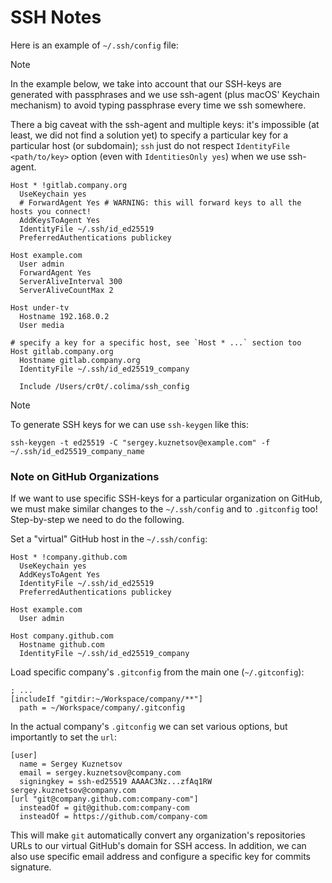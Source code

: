 # SSH Notes

Here is an example of `~/.ssh/config` file:

> [!NOTE]
>
> In the example below, we take into account that our SSH-keys are generated with passphrases and
> we use ssh-agent (plus macOS' Keychain mechanism) to avoid typing passphrase every time we ssh
> somewhere.
>
> There a big caveat with the ssh-agent and multiple keys: it's impossible (at least, we did not
> find a solution yet) to specify a particular key for a particular host (or subdomain); `ssh` just
> do not respect `IdentityFile <path/to/key>` option (even with `IdentitiesOnly yes`) when we use
> ssh-agent.

```text
Host * !gitlab.company.org
  UseKeychain yes
  # ForwardAgent Yes # WARNING: this will forward keys to all the hosts you connect!
  AddKeysToAgent Yes
  IdentityFile ~/.ssh/id_ed25519
  PreferredAuthentications publickey

Host example.com
  User admin
  ForwardAgent Yes
  ServerAliveInterval 300
  ServerAliveCountMax 2

Host under-tv
  Hostname 192.168.0.2
  User media

# specify a key for a specific host, see `Host * ...` section too
Host gitlab.company.org
  Hostname gitlab.company.org
  IdentityFile ~/.ssh/id_ed25519_company

  Include /Users/cr0t/.colima/ssh_config
```

> [!NOTE]
>
> To generate SSH keys for we can use `ssh-keygen` like this:
>
> `ssh-keygen -t ed25519 -C "sergey.kuznetsov@example.com" -f ~/.ssh/id_ed25519_company_name`

### Note on GitHub Organizations

If we want to use specific SSH-keys for a particular organization on GitHub, we must make similar
changes to the `~/.ssh/config` and to `.gitconfig` too! Step-by-step we need to do the following.

Set a "virtual" GitHub host in the `~/.ssh/config`:

```text
Host * !company.github.com
  UseKeychain yes
  AddKeysToAgent Yes
  IdentityFile ~/.ssh/id_ed25519
  PreferredAuthentications publickey

Host example.com
  User admin

Host company.github.com
  Hostname github.com
  IdentityFile ~/.ssh/id_ed25519_company
```

Load specific company's `.gitconfig` from the main one (`~/.gitconfig`):

```text
; ...
[includeIf "gitdir:~/Workspace/company/**"]
  path = ~/Workspace/company/.gitconfig
```

In the actual company's `.gitconfig` we can set various options, but importantly to set the `url`:

```text
[user]
  name = Sergey Kuznetsov
  email = sergey.kuznetsov@company.com
  signingkey = ssh-ed25519 AAAAC3Nz...zfAq1RW sergey.kuznetsov@company.com
[url "git@company.github.com:company-com"]
  insteadOf = git@github.com:company-com
  insteadOf = https://github.com/company-com
```

This will make `git` automatically convert any organization's repositories URLs to our virtual
GitHub's domain for SSH access. In addition, we can also use specific email address and configure
a specific key for commits signature.
